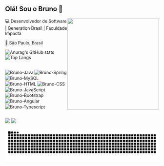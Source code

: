 ## Olá! Sou o Bruno 👋

<img align="right" width="300" height="300" src="https://github.com/rafaelq80/rafaelq80/blob/main/code.svg">

:computer: Desenvolvedor de Software | Generation Brasil | Faculdade Impacta

:house_with_garden: São Paulo, Brasil

![Anurag's GitHub stats](https://github-readme-stats.vercel.app/api?username=bbaldaia&show_icons=true&theme=highcontrast) ![Top Langs](https://github-readme-stats.vercel.app/api/top-langs/?username=bbaldaia&layout=compact&theme=highcontrast)
  
<div style="display: inline_block"><br>
  <img align="center" alt="Bruno-Java" height="70" width="90" src="https://cdn.jsdelivr.net/gh/devicons/devicon/icons/java/java-original-wordmark.svg">
  <img align="center" alt="Bruno-Spring" height="60" width="80" src="https://cdn.jsdelivr.net/gh/devicons/devicon/icons/spring/spring-original-wordmark.svg">
  <img align="center" alt="Bruno-MySQL" height="70" width="90" src="https://cdn.jsdelivr.net/gh/devicons/devicon/icons/mysql/mysql-original-wordmark.svg">
  <img align="center" alt="Bruno-HTML" height="70" width="90" src="https://cdn.jsdelivr.net/gh/devicons/devicon/icons/html5/html5-plain-wordmark.svg">
  <img align="center" alt="Bruno-CSS" height="70" width="90" src="https://cdn.jsdelivr.net/gh/devicons/devicon/icons/css3/css3-plain-wordmark.svg">
  <img align="center" alt="Bruno-JavaScript" height="70" width="90" src="https://cdn.jsdelivr.net/gh/devicons/devicon/icons/javascript/javascript-plain.svg">
  <img align="center" alt="Bruno-Bootstrap" height="70" width="90" src="https://cdn.jsdelivr.net/gh/devicons/devicon/icons/bootstrap/bootstrap-plain-wordmark.svg">
  <img align="center" alt="Bruno-Angular" height="70" width="90" src="https://cdn.jsdelivr.net/gh/devicons/devicon/icons/angularjs/angularjs-original.svg">
  <img align="center" alt="Bruno-Typescript" height="70" width="90" src="https://cdn.jsdelivr.net/gh/devicons/devicon/icons/typescript/typescript-plain.svg">
</div>
  
 
  ##
  
  <div>
  <a href = "mailto:brunobfreire98@gmail.com"><img src="https://img.shields.io/badge/Gmail-D14836?style=for-the-badge&logo=gmail&logoColor=white" target="_blank"></a>
  <a href="https://www.linkedin.com/in/bruno-baldaia-4069a4156/" target="_blank"><img src="https://img.shields.io/badge/-LinkedIn-%230077B5?style=for-the-badge&logo=linkedin&logoColor=white" target="_blank"></a> 
  </div>
 
 ![Snake animation](https://github.com/bbaldaia/bbaldaia/blob/output/github-contribution-grid-snake.svg)
